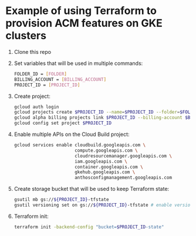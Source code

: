 # Example of using Terraform to provision ACM features on GKE clusters

1. Clone this repo
1. Set variables that will be used in multiple commands:

    ```bash
    FOLDER_ID = [FOLDER]
    BILLING_ACCOUNT = [BILLING_ACCOUNT]
    PROJECT_ID = [PROJECT_ID]
    ```

1. Create project:

    ```bash
    gcloud auth login
    gcloud projects create $PROJECT_ID --name=$PROJECT_ID --folder=$FOLDER_ID
    gcloud alpha billing projects link $PROJECT_ID --billing-account $BILLING_ACCOUNT
    gcloud config set project $PROJECT_ID
    ```

1. Enable multiple APIs on the Cloud Build project:

    ```bash
    gcloud services enable cloudbuild.googleapis.com \
                           compute.googleapis.com \
                           cloudresourcemanager.googleapis.com \
                           iam.googleapis.com \
                           container.googleapis.com \
                           gkehub.googleapis.com \
                           anthosconfigmanagement.googleapis.com
    ```

1. Create storage bucket that will be used to keep Terraform state:

    ```bash
    gsutil mb gs://${PROJECT_ID}-tfstate
    gsutil versioning set on gs://${PROJECT_ID}-tfstate # enable versioning to keep history
    ```

1. Terraform init:

    ```bash
    terraform init -backend-config "bucket=$PROJECT_ID-state"
